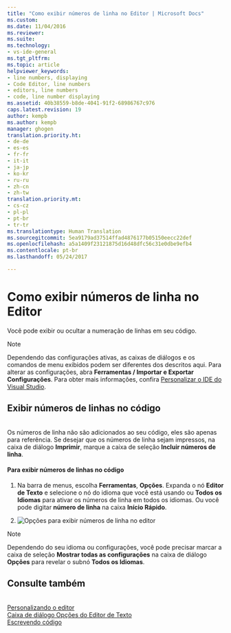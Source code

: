 ```yaml
---
title: "Como exibir números de linha no Editor | Microsoft Docs"
ms.custom: 
ms.date: 11/04/2016
ms.reviewer: 
ms.suite: 
ms.technology:
- vs-ide-general
ms.tgt_pltfrm: 
ms.topic: article
helpviewer_keywords:
- line numbers, displaying
- Code Editor, line numbers
- editors, line numbers
- code, line number displaying
ms.assetid: 40b38559-b8de-4041-91f2-68986767c976
caps.latest.revision: 19
author: kempb
ms.author: kempb
manager: ghogen
translation.priority.ht:
- de-de
- es-es
- fr-fr
- it-it
- ja-jp
- ko-kr
- ru-ru
- zh-cn
- zh-tw
translation.priority.mt:
- cs-cz
- pl-pl
- pt-br
- tr-tr
ms.translationtype: Human Translation
ms.sourcegitcommit: 5ea9179ad37514ffad4876177b05150eecc22def
ms.openlocfilehash: a5a1409f23121875d16d48dfc56c31e0dbe9efb4
ms.contentlocale: pt-br
ms.lasthandoff: 05/24/2017

---
```

# Como exibir números de linha no Editor
<a id="how-to-display-line-numbers-in-the-editor" class="xliff"></a>
Você pode exibir ou ocultar a numeração de linhas em seu código.  
  
> [!NOTE]
>  Dependendo das configurações ativas, as caixas de diálogos e os comandos de menu exibidos podem ser diferentes dos descritos aqui. Para alterar as configurações, abra **Ferramentas / Importar e Exportar Configurações**. Para obter mais informações, confira [Personalizar o IDE do Visual Studio](../../ide/personalizing-the-visual-studio-ide.md).  
  
## Exibir números de linhas no código
<a id="display-line-numbers-in-code" class="xliff"></a>  
 Os números de linha não são adicionados ao seu código, eles são apenas para referência. Se desejar que os números de linha sejam impressos, na caixa de diálogo **Imprimir**, marque a caixa de seleção **Incluir números de linha**.  
  
#### Para exibir números de linhas no código
<a id="to-display-line-numbers-in-code" class="xliff"></a>  
  
1.  Na barra de menus, escolha **Ferramentas**, **Opções**. Expanda o nó **Editor de Texto** e selecione o nó do idioma que você está usando ou **Todos os Idiomas** para ativar os números de linha em todos os idiomas. Ou você pode digitar **número de linha** na caixa **Início Rápido**.  
  
2.  ![Opções para exibir números de linha no editor](~/docs/ide/reference/media/vs_displaylinenumbers.png "VS_DisplayLineNumbers")  
  
> [!NOTE]
>  Dependendo do seu idioma ou configurações, você pode precisar marcar a caixa de seleção **Mostrar todas as configurações** na caixa de diálogo **Opções** para revelar o subnó **Todos os Idiomas**.  
  
## Consulte também
<a id="see-also" class="xliff"></a>  
 [Personalizando o editor](../../ide/customizing-the-editor.md)   
 [Caixa de diálogo Opções do Editor de Texto](../../ide/reference/text-editor-options-dialog-box.md)   
 [Escrevendo código](../../ide/writing-code-in-the-code-and-text-editor.md)
